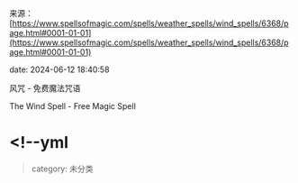 来源：[https://www.spellsofmagic.com/spells/weather_spells/wind_spells/6368/page.html#0001-01-01](https://www.spellsofmagic.com/spells/weather_spells/wind_spells/6368/page.html#0001-01-01)

date: 2024-06-12 18:40:58

风咒 - 免费魔法咒语

The Wind Spell - Free Magic Spell

# <!--yml

> category: 未分类
